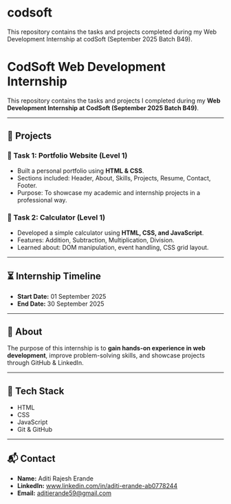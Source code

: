# codsoft
This repository contains the tasks and projects completed during my Web Development Internship at codSoft (September 2025 Batch B49).
# CodSoft Web Development Internship  

This repository contains the tasks and projects I completed during my **Web Development Internship at CodSoft (September 2025 Batch B49)**.  

---

## 📌 Projects  

### 🔹 Task 1: Portfolio Website (Level 1)  
- Built a personal portfolio using **HTML & CSS**.  
- Sections included: Header, About, Skills, Projects, Resume, Contact, Footer.  
- Purpose: To showcase my academic and internship projects in a professional way.  

### 🔹 Task 2: Calculator (Level 1)  
- Developed a simple calculator using **HTML, CSS, and JavaScript**.  
- Features: Addition, Subtraction, Multiplication, Division.  
- Learned about: DOM manipulation, event handling, CSS grid layout.  

---

## ⏳ Internship Timeline  
- **Start Date:** 01 September 2025  
- **End Date:** 30 September 2025  

---

## 📝 About  
The purpose of this internship is to **gain hands-on experience in web development**, improve problem-solving skills, and showcase projects through GitHub & LinkedIn.  

---

## 🚀 Tech Stack  
- HTML  
- CSS  
- JavaScript  
- Git & GitHub  

---

## 📬 Contact  
- **Name:** Aditi Rajesh Erande  
- **LinkedIn:** www.linkedin.com/in/aditi-erande-ab0778244
- **Email:** aditierande59@gmail.com
